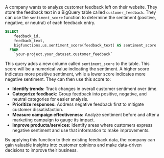 A company wants to analyze customer feedback left on their website. They store the feedback text in a BigQuery table called `customer_feedback`.  They can use the `sentiment_score` function to determine the sentiment (positive, negative, or neutral) of each feedback entry.

```sql
SELECT
    feedback_id,
    feedback_text,
    bigfunctions.us.sentiment_score(feedback_text) AS sentiment_score
  FROM
    `your-project.your_dataset.customer_feedback`
```

This query adds a new column called `sentiment_score` to the table. This score will be a numerical value indicating the sentiment.  A higher score indicates more positive sentiment, while a lower score indicates more negative sentiment.  They can then use this score to:

* **Identify trends:** Track changes in overall customer sentiment over time.
* **Categorize feedback:** Group feedback into positive, negative, and neutral categories for easier analysis.
* **Prioritize responses:** Address negative feedback first to mitigate customer dissatisfaction.
* **Measure campaign effectiveness:**  Analyze sentiment before and after a marketing campaign to gauge its impact.
* **Improve products/services:** Identify areas where customers express negative sentiment and use that information to make improvements.

By applying this function to their existing feedback data, the company can gain valuable insights into customer opinions and make data-driven decisions to improve their business.

